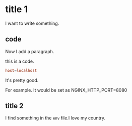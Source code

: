 # title 1

I want to write something.

## code

Now I add a paragraph.

this is a code.

```conf
host=localhost
```

It's pretty good.

For example. It would be set as NGINX_HTTP_PORT=8080

## title 2

I find something in the `env` file.I love my country.
